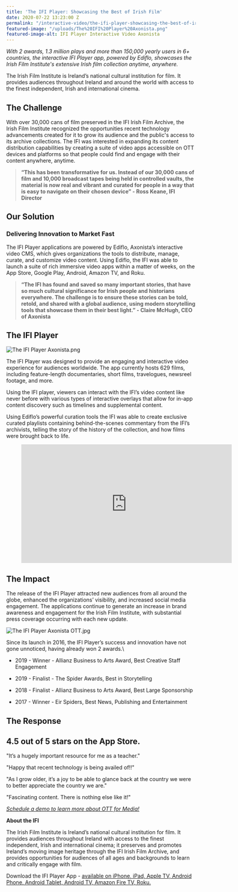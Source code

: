 ```yaml
---
title: 'The IFI Player: Showcasing the Best of Irish Film'
date: 2020-07-22 13:23:00 Z
permalink: "/interactive-video/the-ifi-player-showcasing-the-best-of-irish-film/"
featured-image: "/uploads/The%20IFI%20Player%20Axonista.png"
featured-image-alt: IFI Player Interactive Video Axonista
---
```


*With 2 awards, 1.3 million plays and more than 150,000 yearly users in 6\+ countries, the interactive IFI Player app, powered by Ediflo, showcases the Irish Film Institute's extensive Irish film collection anytime, anywhere.*

The Irish Film Institute is Ireland’s national cultural institution for film. It provides audiences throughout Ireland and around the world with access to the finest independent, Irish and international cinema.

## The Challenge

With over 30,000 cans of film preserved in the IFI Irish Film Archive, the Irish Film Institute recognized the opportunities recent technology advancements created for it to grow its audience and the public's access to its archive collections. The IFI was interested in expanding its content distribution capabilities by creating a suite of video apps accessible on OTT devices and platforms so that people could find and engage with their content anywhere, anytime.

> **“This has been transformative for us. Instead of our 30,000 cans of film and 10,000 broadcast tapes being held in controlled vaults, the material is now real and vibrant and curated for people in a way that is easy to navigate on their chosen device” - Ross Keane, IFI Director**

## Our Solution

### Delivering Innovation to Market Fast

The IFI Player applications are powered by Ediflo, Axonista’s interactive video CMS, which gives organizations the tools to distribute, manage, curate, and customize video content. Using Ediflo, the IFI was able to launch a suite of rich immersive video apps within a matter of weeks, on the App Store, Google Play, Android, Amazon TV, and Roku.

> **“The IFI has found and saved so many important stories, that have so much cultural significance for Irish people and historians everywhere. The challenge is to ensure these stories can be told, retold, and shared with a global audience, using modern storytelling tools that showcase them in their best light.” - Claire McHugh, CEO of Axonista**

## The IFI Player

![The IFI Player Axonista.png](/uploads/The%20IFI%20Player%20Axonista.png)

The IFI Player was designed to provide an engaging and interactive video experience for audiences worldwide. The app currently hosts 629 films, including feature-length documentaries, short films, travelogues, newsreel footage, and more.

Using the IFI player, viewers can interact with the IFI’s video content like never before with various types of interactive overlays that allow for in-app content discovery such as timelines and supplemental content.

Using Ediflo’s powerful curation tools the IFI was able to create exclusive curated playlists containing behind-the-scenes commentary from the IFI’s archivists, telling the story of the history of the collection, and how films were brought back to life.

<figure class="video_container">
<iframe width="560" height="315" src="https://www.youtube.com/embed/WUWSFkCCwPI" frameborder="0" allow="accelerometer; autoplay; encrypted-media; gyroscope; picture-in-picture" allowfullscreen></iframe>
</figure>

## The Impact

The release of the IFI Player attracted new audiences from all around the globe, enhanced the organizations’ visibility, and increased social media engagement. The applications continue to generate an increase in brand awareness and engagement for the Irish Film Institute, with substantial press coverage occurring with each new update.

![The IFI Player Axonista OTT.jpg](/uploads/The%20IFI%20Player%20Axonista%20OTT.jpg)

Since its launch in 2016, the IFI Player’s success and innovation have not gone unnoticed, having already won 2 awards.\

* 2019 - Winner - Allianz Business to Arts Award, Best Creative Staff Engagement

* 2019 - Finalist - The Spider Awards, Best in Storytelling

* 2018 - Finalist - Allianz Business to Arts Award, Best Large Sponsorship

* 2017 - Winner - Eir Spiders, Best News, Publishing and Entertainment

## The Response

## **4.5 out of 5 stars** on the App Store.

"It’s a hugely important resource for me as a teacher."

"Happy that recent technology is being availed of!!"

"As I grow older, it’s a joy to be able to glance back at the country we were to better appreciate the country we are."

"Fascinating content. There is nothing else like it!"

*[Schedule a demo to learn more about OTT for Media!](https://www.axonista.com/demo)*

**About the IFI**

The Irish Film Institute is Ireland’s national cultural institution for film. It provides audiences throughout Ireland with access to the finest independent, Irish and international cinema; it preserves and promotes Ireland’s moving image heritage through the IFI Irish Film Archive, and provides opportunities for audiences of all ages and backgrounds to learn and critically engage with film.

Download the IFI Player App - [available on iPhone, iPad, Apple TV, Android Phone, Android Tablet, Android TV, Amazon Fire TV, Roku.](https://ifiplayer.ie/app/)